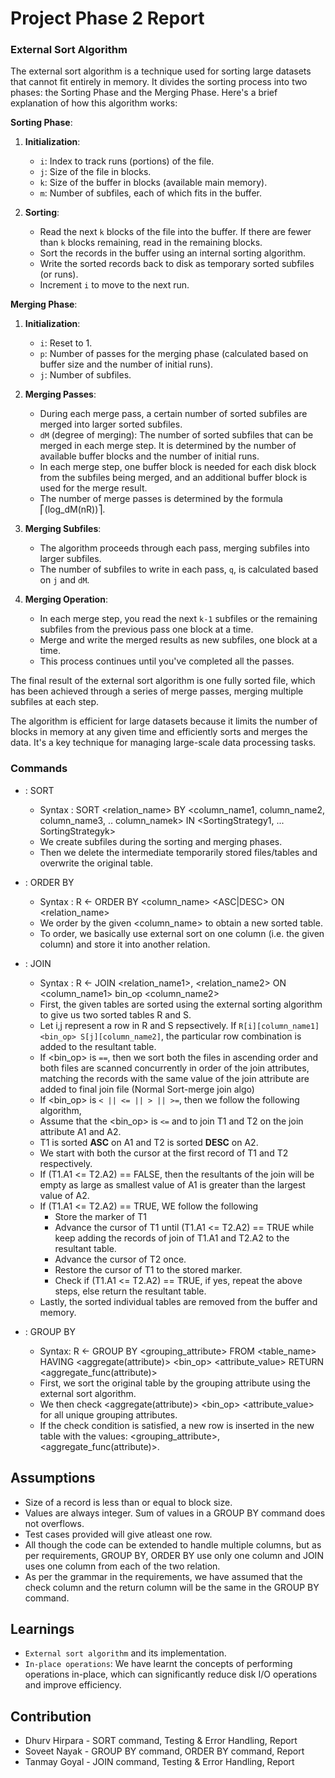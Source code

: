 # Project Phase 2 Report

### External Sort Algorithm

The external sort algorithm is a technique used for sorting large datasets that cannot fit entirely in memory. It divides the sorting process into two phases: the Sorting Phase and the Merging Phase. Here's a brief explanation of how this algorithm works:

**Sorting Phase**:

1. **Initialization**:

   - `i`: Index to track runs (portions) of the file.
   - `j`: Size of the file in blocks.
   - `k`: Size of the buffer in blocks (available main memory).
   - `m`: Number of subfiles, each of which fits in the buffer.

2. **Sorting**:
   - Read the next `k` blocks of the file into the buffer. If there are fewer than `k` blocks remaining, read in the remaining blocks.
   - Sort the records in the buffer using an internal sorting algorithm.
   - Write the sorted records back to disk as temporary sorted subfiles (or runs).
   - Increment `i` to move to the next run.

**Merging Phase**:

1. **Initialization**:
   - `i`: Reset to 1.
   - `p`: Number of passes for the merging phase (calculated based on buffer size and the number of initial runs).
   - `j`: Number of subfiles.
2. **Merging Passes**:

   - During each merge pass, a certain number of sorted subfiles are merged into larger sorted subfiles.
   - `dM` (degree of merging): The number of sorted subfiles that can be merged in each merge step. It is determined by the number of available buffer blocks and the number of initial runs.
   - In each merge step, one buffer block is needed for each disk block from the subfiles being merged, and an additional buffer block is used for the merge result.
   - The number of merge passes is determined by the formula ⎡(log_dM(nR))⎤.

3. **Merging Subfiles**:

   - The algorithm proceeds through each pass, merging subfiles into larger subfiles.
   - The number of subfiles to write in each pass, `q`, is calculated based on `j` and `dM`.

4. **Merging Operation**:
   - In each merge step, you read the next `k-1` subfiles or the remaining subfiles from the previous pass one block at a time.
   - Merge and write the merged results as new subfiles, one block at a time.
   - This process continues until you've completed all the passes.

The final result of the external sort algorithm is one fully sorted file, which has been achieved through a series of merge passes, merging multiple subfiles at each step.

The algorithm is efficient for large datasets because it limits the number of blocks in memory at any given time and efficiently sorts and merges the data. It's a key technique for managing large-scale data processing tasks.

### Commands

- <Command name>: SORT

  - Syntax : SORT <relation_name> BY <column_name1, column_name2, column_name3, .. column_namek> IN <SortingStrategy1, ... SortingStrategyk>
  - We create subfiles during the sorting and merging phases.
  - Then we delete the intermediate temporarily stored files/tables and overwrite the original table.

- <Command name>: ORDER BY

  - Syntax : R <- ORDER BY <column_name> <ASC|DESC> ON <relation_name>
  - We order by the given <column_name> to obtain a new sorted table.
  - To order, we basically use external sort on one column (i.e. the given column) and store it into another relation.

- <Command name>: JOIN

  - Syntax : R <- JOIN <relation_name1>, <relation_name2> ON <column_name1> bin_op <column_name2>
  - First, the given tables are sorted using the external sorting algorithm to give us two sorted tables R and S.
  - Let i,j represent a row in R and S repsectively. If `R[i][column_name1] <bin_op> S[j][column_name2]`, the particular row combination is added to the resultant table.
  - If <bin_op> is `==`, then we sort both the files in ascending order and both files are scanned concurrently in order of the join attributes, matching the records with the same value of the join attribute are added to final join file (Normal Sort-merge join algo)
  - If <bin_op> is `< || <= || > || >=`, then we follow the following algorithm,
   - Assume that the <bin_op> is `<=` and to join T1 and T2 on the join attribute A1 and A2.
   - T1 is sorted **ASC** on A1 and T2 is sorted **DESC** on A2.
   - We start with both the cursor at the first record of T1 and T2 respectively.
   - If (T1.A1 <= T2.A2) == FALSE, then the resultants of the join will be empty as large as smallest value of A1 is greater than the largest value of A2.
   - If (T1.A1 <= T2.A2) == TRUE, WE follow the following
      - Store the marker of T1
      - Advance the cursor of T1 until (T1.A1 <= T2.A2) == TRUE while keep adding the records of join of T1.A1 and T2.A2 to the resultant table.
      - Advance the cursor of T2 once.
      - Restore the cursor of T1 to the stored marker.
      - Check if (T1.A1 <= T2.A2) == TRUE, if yes, repeat the above steps, else return the resultant table.
  - Lastly, the sorted individual tables are removed from the buffer and memory.

- <Command name>: GROUP BY

  - Syntax: R <- GROUP BY <grouping_attribute> FROM <table_name> HAVING <aggregate(attribute)> <bin_op> <attribute_value> RETURN <aggregate_func(attribute)>
  - First, we sort the original table by the grouping attribute using the external sort algorithm.
  - We then check <aggregate(attribute)> <bin_op> <attribute_value> for all unique grouping attributes.
  - If the check condition is satisfied, a new row is inserted in the new table with the values: <grouping_attribute>, <aggregate_func(attribute)>.

## Assumptions

- Size of a record is less than or equal to block size.
- Values are always integer. Sum of values in a GROUP BY command does not overflows.
- Test cases provided will give atleast one row.
- All though the code can be extended to handle multiple columns, but as per requirements, GROUP BY, ORDER BY use only one column and JOIN uses one column from each of the two relation.
- As per the grammar in the requirements, we have assumed that the check column and the return column will be the same in the GROUP BY command.

## Learnings

- `External sort algorithm` and its implementation.
- `In-place operations`: We have learnt the concepts of performing operations in-place, which can significantly reduce disk I/O operations and improve efficiency.

## Contribution

- Dhurv Hirpara - SORT command, Testing & Error Handling, Report
- Soveet Nayak - GROUP BY command, ORDER BY command, Report
- Tanmay Goyal - JOIN command, Testing & Error Handling, Report